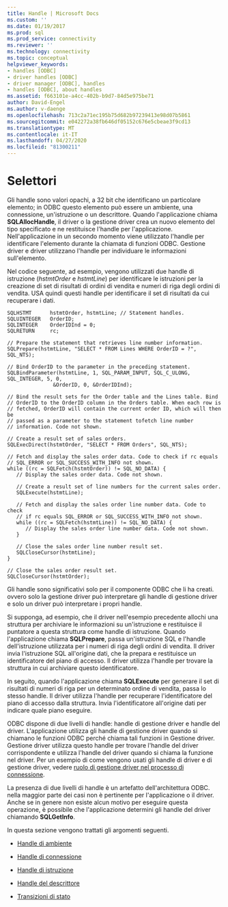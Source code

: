 ```yaml
---
title: Handle | Microsoft Docs
ms.custom: ''
ms.date: 01/19/2017
ms.prod: sql
ms.prod_service: connectivity
ms.reviewer: ''
ms.technology: connectivity
ms.topic: conceptual
helpviewer_keywords:
- handles [ODBC]
- driver handles [ODBC]
- driver manager [ODBC], handles
- handles [ODBC], about handles
ms.assetid: f663101e-a4cc-402b-b9d7-84d5e975be71
author: David-Engel
ms.author: v-daenge
ms.openlocfilehash: 713c2a71ec195b75d682b97239413e98d07b5861
ms.sourcegitcommit: e042272a38fb646df05152c676e5cbeae3f9cd13
ms.translationtype: MT
ms.contentlocale: it-IT
ms.lasthandoff: 04/27/2020
ms.locfileid: "81300211"
---
```

# <a name="handles"></a>Selettori
Gli handle sono valori opachi, a 32 bit che identificano un particolare elemento; in ODBC questo elemento può essere un ambiente, una connessione, un'istruzione o un descrittore. Quando l'applicazione chiama **SQLAllocHandle**, il driver o la gestione driver crea un nuovo elemento del tipo specificato e ne restituisce l'handle per l'applicazione. Nell'applicazione in un secondo momento viene utilizzato l'handle per identificare l'elemento durante la chiamata di funzioni ODBC. Gestione driver e driver utilizzano l'handle per individuare le informazioni sull'elemento.  
  
 Nel codice seguente, ad esempio, vengono utilizzati due handle di istruzione (*hstmtOrder* e *hstmtLine*) per identificare le istruzioni per la creazione di set di risultati di ordini di vendita e numeri di riga degli ordini di vendita. USA quindi questi handle per identificare il set di risultati da cui recuperare i dati.  
  
```  
SQLHSTMT      hstmtOrder, hstmtLine; // Statement handles.  
SQLUINTEGER   OrderID;  
SQLINTEGER    OrderIDInd = 0;  
SQLRETURN     rc;  
  
// Prepare the statement that retrieves line number information.  
SQLPrepare(hstmtLine, "SELECT * FROM Lines WHERE OrderID = ?", SQL_NTS);  
  
// Bind OrderID to the parameter in the preceding statement.  
SQLBindParameter(hstmtLine, 1, SQL_PARAM_INPUT, SQL_C_ULONG, SQL_INTEGER, 5, 0,  
               &OrderID, 0, &OrderIDInd);  
  
// Bind the result sets for the Order table and the Lines table. Bind  
// OrderID to the OrderID column in the Orders table. When each row is  
// fetched, OrderID will contain the current order ID, which will then be  
// passed as a parameter to the statement tofetch line number  
// information. Code not shown.  
  
// Create a result set of sales orders.  
SQLExecDirect(hstmtOrder, "SELECT * FROM Orders", SQL_NTS);  
  
// Fetch and display the sales order data. Code to check if rc equals  
// SQL_ERROR or SQL_SUCCESS_WITH_INFO not shown.  
while ((rc = SQLFetch(hstmtOrder)) != SQL_NO_DATA) {  
   // Display the sales order data. Code not shown.  
  
   // Create a result set of line numbers for the current sales order.  
   SQLExecute(hstmtLine);  
  
   // Fetch and display the sales order line number data. Code to check  
   // if rc equals SQL_ERROR or SQL_SUCCESS_WITH_INFO not shown.  
   while ((rc = SQLFetch(hstmtLine)) != SQL_NO_DATA) {  
      // Display the sales order line number data. Code not shown.  
   }  
  
   // Close the sales order line number result set.  
   SQLCloseCursor(hstmtLine);  
}  
  
// Close the sales order result set.  
SQLCloseCursor(hstmtOrder);  
```  
  
 Gli handle sono significativi solo per il componente ODBC che li ha creati. ovvero solo la gestione driver può interpretare gli handle di gestione driver e solo un driver può interpretare i propri handle.  
  
 Si supponga, ad esempio, che il driver nell'esempio precedente allochi una struttura per archiviare le informazioni su un'istruzione e restituisce il puntatore a questa struttura come handle di istruzione. Quando l'applicazione chiama **SQLPrepare**, passa un'istruzione SQL e l'handle dell'istruzione utilizzata per i numeri di riga degli ordini di vendita. Il driver invia l'istruzione SQL all'origine dati, che la prepara e restituisce un identificatore del piano di accesso. Il driver utilizza l'handle per trovare la struttura in cui archiviare questo identificatore.  
  
 In seguito, quando l'applicazione chiama **SQLExecute** per generare il set di risultati di numeri di riga per un determinato ordine di vendita, passa lo stesso handle. Il driver utilizza l'handle per recuperare l'identificatore del piano di accesso dalla struttura. Invia l'identificatore all'origine dati per indicare quale piano eseguire.  
  
 ODBC dispone di due livelli di handle: handle di gestione driver e handle del driver. L'applicazione utilizza gli handle di gestione driver quando si chiamano le funzioni ODBC perché chiama tali funzioni in Gestione driver. Gestione driver utilizza questo handle per trovare l'handle del driver corrispondente e utilizza l'handle del driver quando si chiama la funzione nel driver. Per un esempio di come vengono usati gli handle di driver e di gestione driver, vedere [ruolo di gestione driver nel processo di connessione](../../../odbc/reference/develop-app/driver-manager-s-role-in-the-connection-process.md).  
  
 La presenza di due livelli di handle è un artefatto dell'architettura ODBC. nella maggior parte dei casi non è pertinente per l'applicazione o il driver. Anche se in genere non esiste alcun motivo per eseguire questa operazione, è possibile che l'applicazione determini gli handle del driver chiamando **SQLGetInfo**.  
  
 In questa sezione vengono trattati gli argomenti seguenti.  
  
-   [Handle di ambiente](../../../odbc/reference/develop-app/environment-handles.md)  
  
-   [Handle di connessione](../../../odbc/reference/develop-app/connection-handles.md)  
  
-   [Handle di istruzione](../../../odbc/reference/develop-app/statement-handles.md)  
  
-   [Handle del descrittore](../../../odbc/reference/develop-app/descriptor-handles.md)  
  
-   [Transizioni di stato](../../../odbc/reference/develop-app/state-transitions.md)
